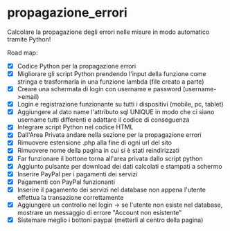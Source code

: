 # propagazione_errori
Calcolare la propagazione degli errori nelle misure in modo automatico tramite Python!

Road map:
- [x] Codice Python per la propagazione errori
- [x] Migliorare gli script Python prendendo l'input della funzione come stringa e trasformarla in una funzione lambda (file creato a parte)
- [x] Creare una schermata di login con username e password (username->email) 
- [x] Login e registrazione funzionante su tutti i dispositivi (mobile, pc, tablet)
- [x] Aggiungere al dato name l'attributo sql UNIQUE in modo che ci siano username tutti differenti e adattare il codice di conseguenza
- [x] Integrare script Python nel codice HTML
- [x] Dall'Area Privata andare nella sezione per la propagazione errori
- [x] Rimuovere estensione .php alla fine di ogni url del sito
- [x] Rimuovere nome della pagina in cui si è stati reindirizzati
- [x] Far funzionare il bottone torna all'area privata dallo script python
- [x] Aggiunto pulsante per download dei dati calcolati e stampati a schermo 
- [x] Inserire PayPal per i pagamenti dei servizi
- [x] Pagamenti con PayPal funzionanti
- [x] Inserire il pagamento dei servizi nel database non appena l'utente effettua la transazione correttamente
- [x] Aggiungere un controllo nel login -> se l'utente non esiste nel database, mostrare un messaggio di errore "Account non esistente"
- [x] Sistemare meglio i bottoni paypal (metterli al centro della pagina)
